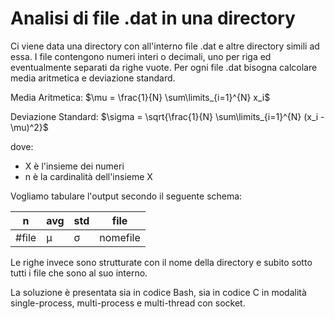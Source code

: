 # Analisi di file .dat in una directory

Ci viene data una directory con all'interno file .dat e altre directory simili ad essa. I file contengono numeri interi o decimali, uno per riga ed eventualmente separati da righe vuote. Per ogni file .dat bisogna calcolare media aritmetica e deviazione standard.

Media Aritmetica: $\mu = \frac{1}{N} \sum\limits_{i=1}^{N} x_i$

Deviazione Standard: $\sigma = \sqrt{\frac{1}{N} \sum\limits_{i=1}^{N} (x_i - \mu)^2}$

dove:

- X è l'insieme dei numeri
- n è la cardinalità dell'insieme X

Vogliamo tabulare l'output secondo il seguente schema:

| n     | avg      | std      | file       |
|-------|----------|----------|------------|
| #file | μ        | σ        | nomefile   |

Le righe invece sono strutturate con il nome della directory e subito sotto tutti i file che sono al suo interno.

La soluzione è presentata sia in codice Bash, sia in codice C in modalità single-process, multi-process e multi-thread con socket.
